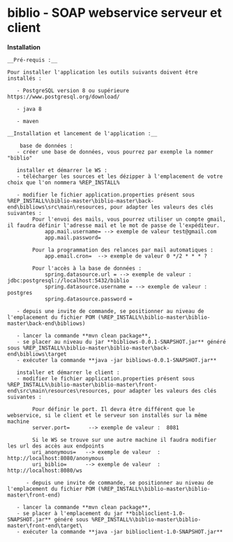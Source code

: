 # biblio - SOAP webservice serveur et client

__Installation__

    __Pré-requis :__
    
    Pour installer l'application les outils suivants doivent être installés :
  
       - PostgreSQL version 8 ou supérieure https://www.postgresql.org/download/
    
       - java 8
       
       - maven
  
    __Installation et lancement de l'application :__
    
        base de données :
       - créer une base de données, vous pourrez par exemple la nommer "biblio"
       
       installer et démarrer le WS :  
       - télécharger les sources et les dézipper à l'emplacement de votre choix que l'on nommera %REP_INSTALL%
       
       - modifier le fichier application.properties présent sous %REP_INSTALL%\biblio-master\biblio-master\back-end\bibliows\src\main\resources, pour adapter les valeurs des clés suivantes :
            Pour l'envoi des mails, vous pourrez utiliser un compte gmail, il faudra définir l'adresse mail et le mot de passe de l'expéditeur.
                app.mail.username= --> exemple de valeur test@gmail.com
                app.mail.password=
            
            Pour la programmation des relances par mail automatiques :
                app.email.cron=  --> exemple de valeur 0 */2 * * * ?
            
            Pour l'accès à la base de données :
                spring.datasource.url = --> exemple de valeur :  jdbc:postgresql://localhost:5432/biblio
                spring.datasource.username = --> exemple de valeur :  postgres
                spring.datasource.password = 
       
       - depuis une invite de commande, se positionner au niveau de l'emplacement du fichier POM (%REP_INSTALL%\biblio-master\biblio-master\back-end\bibliows)
       
       - lancer la commande **mvn clean package**, 
       - se placer au niveau du jar **bibliows-0.0.1-SNAPSHOT.jar** généré sous %REP_INSTALL%\biblio-master\biblio-master\back-end\bibliows\target
       - exécuter la commande **java -jar bibliows-0.0.1-SNAPSHOT.jar**
       
       installer et démarrer le client :
       - modifier le fichier application.properties présent sous %REP_INSTALL%\biblio-master\biblio-master\front-end\src\main\resources\resources, pour adapter les valeurs des clés suivantes :
            
            Pour définir le port. Il devra être différent que le webservice, si le client et le serveur son installés sur la même machine
            server.port=      --> exemple de valeur :  8081
            
            Si le WS se trouve sur une autre machine il faudra modifier les url des accès aux endpoints
            uri_anonymous=   --> exemple de valeur  : http://localhost:8080/anonymous
            uri_biblio=      --> exemple de valeur  :  http://localhost:8080/ws
            
          - depuis une invite de commande, se positionner au niveau de l'emplacement du fichier POM (%REP_INSTALL%\biblio-master\biblio-master\front-end)
       
       - lancer la commande **mvn clean package**, 
       - se placer à l'emplacement du jar **biblioclient-1.0-SNAPSHOT.jar** généré sous %REP_INSTALL%\biblio-master\biblio-master\front-end\target\
       - exécuter la commande **java -jar biblioclient-1.0-SNAPSHOT.jar**
       
